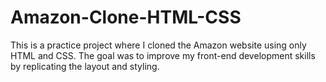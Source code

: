 # Amazon-Clone-HTML-CSS
This is a practice project where I cloned the Amazon website using only HTML and CSS. The goal was to improve my front-end development skills by replicating the layout and styling.
